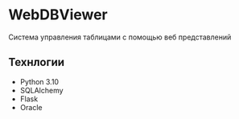 # WebDBViewer

Система управления таблицами с помощью веб представлений

## Технлогии

- Python 3.10
- SQLAlchemy
- Flask
- Oracle
